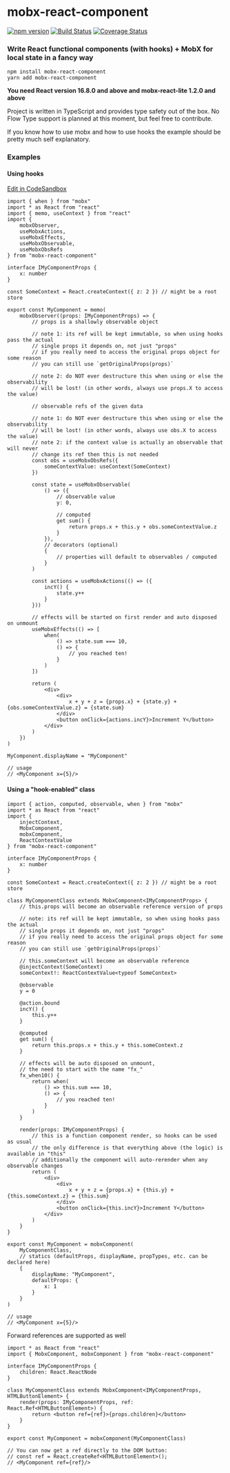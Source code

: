 # mobx-react-component <!-- omit in toc -->

[![npm version](https://badge.fury.io/js/mobx-react-component.svg)](https://badge.fury.io/js/mobx-react-component)
[![Build Status](https://travis-ci.org/xaviergonz/mobx-react-component.svg?branch=master)](https://travis-ci.org/xaviergonz/mobx-react-component)
[![Coverage Status](https://coveralls.io/repos/github/xaviergonz/mobx-react-component/badge.svg?branch=master)](https://coveralls.io/github/xaviergonz/mobx-react-component?branch=master)

### Write React functional components (with hooks) + MobX for local state in a fancy way

```
npm install mobx-react-component
yarn add mobx-react-component
```

**You need React version 16.8.0 and above and mobx-react-lite 1.2.0 and above**

Project is written in TypeScript and provides type safety out of the box. No Flow Type support is planned at this moment, but feel free to contribute.

If you know how to use mobx and how to use hooks the example should be pretty much self explanatory.

### Examples

#### Using hooks

[Edit in CodeSandbox](https://codesandbox.io/s/jlmx7jk779)

```tsx
import { when } from "mobx"
import * as React from "react"
import { memo, useContext } from "react"
import {
    mobxObserver,
    useMobxActions,
    useMobxEffects,
    useMobxObservable,
    useMobxObsRefs
} from "mobx-react-component"

interface IMyComponentProps {
    x: number
}

const SomeContext = React.createContext({ z: 2 }) // might be a root store

export const MyComponent = memo(
    mobxObserver((props: IMyComponentProps) => {
        // props is a shallowly observable object

        // note 1: its ref will be kept immutable, so when using hooks pass the actual
        // single props it depends on, not just "props"
        // if you really need to access the original props object for some reason
        // you can still use `getOriginalProps(props)`

        // note 2: do NOT ever destructure this when using or else the observability
        // will be lost! (in other words, always use props.X to access the value)

        // observable refs of the given data

        // note 1: do NOT ever destructure this when using or else the observability
        // will be lost! (in other words, always use obs.X to access the value)
        // note 2: if the context value is actually an observable that will never
        // change its ref then this is not needed
        const obs = useMobxObsRefs({
            someContextValue: useContext(SomeContext)
        })

        const state = useMobxObservable(
            () => ({
                // observable value
                y: 0,

                // computed
                get sum() {
                    return props.x + this.y + obs.someContextValue.z
                }
            }),
            // decorators (optional)
            {
                // properties will default to observables / computed
            }
        )

        const actions = useMobxActions(() => ({
            incY() {
                state.y++
            }
        }))

        // effects will be started on first render and auto disposed on unmount
        useMobxEffects(() => [
            when(
                () => state.sum === 10,
                () => {
                    // you reached ten!
                }
            )
        ])

        return (
            <div>
                <div>
                    x + y + z = {props.x} + {state.y} + {obs.someContextValue.z} = {state.sum}
                </div>
                <button onClick={actions.incY}>Increment Y</button>
            </div>
        )
    })
)

MyComponent.displayName = "MyComponent"

// usage
// <MyComponent x={5}/>
```

#### Using a "hook-enabled" class

```tsx
import { action, computed, observable, when } from "mobx"
import * as React from "react"
import {
    injectContext,
    MobxComponent,
    mobxComponent,
    ReactContextValue
} from "mobx-react-component"

interface IMyComponentProps {
    x: number
}

const SomeContext = React.createContext({ z: 2 }) // might be a root store

class MyComponentClass extends MobxComponent<IMyComponentProps> {
    // this.props will become an observable reference version of props

    // note: its ref will be kept immutable, so when using hooks pass the actual
    // single props it depends on, not just "props"
    // if you really need to access the original props object for some reason
    // you can still use `getOriginalProps(props)`

    // this.someContext will become an observable reference
    @injectContext(SomeContext)
    someContext!: ReactContextValue<typeof SomeContext>

    @observable
    y = 0

    @action.bound
    incY() {
        this.y++
    }

    @computed
    get sum() {
        return this.props.x + this.y + this.someContext.z
    }

    // effects will be auto disposed on unmount,
    // the need to start with the name "fx_"
    fx_when10() {
        return when(
            () => this.sum === 10,
            () => {
                // you reached ten!
            }
        )
    }

    render(props: IMyComponentProps) {
        // this is a function component render, so hooks can be used as usual
        // the only difference is that everything above (the logic) is available in "this"
        // additionally the component will auto-rerender when any observable changes
        return (
            <div>
                <div>
                    x + y + z = {props.x} + {this.y} + {this.someContext.z} = {this.sum}
                </div>
                <button onClick={this.incY}>Increment Y</button>
            </div>
        )
    }
}

export const MyComponent = mobxComponent(
    MyComponentClass,
    // statics (defaultProps, displayName, propTypes, etc. can be declared here)
    {
        displayName: "MyComponent",
        defaultProps: {
            x: 1
        }
    }
)

// usage
// <MyComponent x={5}/>
```

Forward references are supported as well

```tsx
import * as React from "react"
import { MobxComponent, mobxComponent } from "mobx-react-component"

interface IMyComponentProps {
    children: React.ReactNode
}

class MyComponentClass extends MobxComponent<IMyComponentProps, HTMLButtonElement> {
    render(props: IMyComponentProps, ref: React.Ref<HTMLButtonElement>) {
        return <button ref={ref}>{props.children}</button>
    }
}

export const MyComponent = mobxComponent(MyComponentClass)

// You can now get a ref directly to the DOM button:
// const ref = React.createRef<HTMLButtonElement>();
// <MyComponent ref={ref}/>
```
